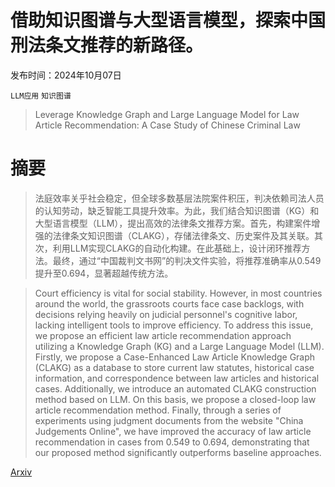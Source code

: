 # 借助知识图谱与大型语言模型，探索中国刑法条文推荐的新路径。

发布时间：2024年10月07日

`LLM应用` `知识图谱`

> Leverage Knowledge Graph and Large Language Model for Law Article Recommendation: A Case Study of Chinese Criminal Law

# 摘要

> 法庭效率关乎社会稳定，但全球多数基层法院案件积压，判决依赖司法人员的认知劳动，缺乏智能工具提升效率。为此，我们结合知识图谱（KG）和大型语言模型（LLM），提出高效的法律条文推荐方案。首先，构建案件增强的法律条文知识图谱（CLAKG），存储法律条文、历史案件及其关联。其次，利用LLM实现CLAKG的自动化构建。在此基础上，设计闭环推荐方法。最终，通过“中国裁判文书网”的判决文件实验，将推荐准确率从0.549提升至0.694，显著超越传统方法。

> Court efficiency is vital for social stability. However, in most countries around the world, the grassroots courts face case backlogs, with decisions relying heavily on judicial personnel's cognitive labor, lacking intelligent tools to improve efficiency. To address this issue, we propose an efficient law article recommendation approach utilizing a Knowledge Graph (KG) and a Large Language Model (LLM). Firstly, we propose a Case-Enhanced Law Article Knowledge Graph (CLAKG) as a database to store current law statutes, historical case information, and correspondence between law articles and historical cases. Additionally, we introduce an automated CLAKG construction method based on LLM. On this basis, we propose a closed-loop law article recommendation method. Finally, through a series of experiments using judgment documents from the website "China Judgements Online", we have improved the accuracy of law article recommendation in cases from 0.549 to 0.694, demonstrating that our proposed method significantly outperforms baseline approaches.

[Arxiv](https://arxiv.org/abs/2410.04949)